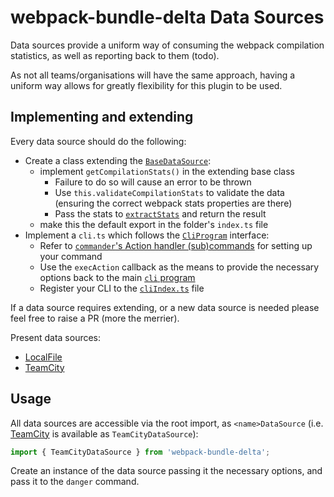 # webpack-bundle-delta Data Sources

Data sources provide a uniform way of consuming the webpack compilation statistics, as well as reporting back to them (todo).

As not all teams/organisations will have the same approach, having a uniform way allows for greatly flexibility for this plugin to be used.

## Implementing and extending

Every data source should do the following:

- Create a class extending the [`BaseDataSource`](BaseDataSource.ts):
  - implement `getCompilationStats()` in the extending base class
    - Failure to do so will cause an error to be thrown
    - Use `this.validateCompilationStats` to validate the data (ensuring the correct webpack stats properties are there)
    - Pass the stats to [`extractStats`](../helpers/extractStats.ts) and return the result
  - make this the default export in the folder's `index.ts` file
- Implement a `cli.ts` which follows the [`CliProgram`](../CliProgram.ts) interface:
  - Refer to [`commander`'s Action handler (sub)commands](https://github.com/tj/commander.js#action-handler-subcommands) for setting up your command
  - Use the `execAction` callback as the means to provide the necessary options back to the main [`cli` program](../cli.ts)
  - Register your CLI to the [`cliIndex.ts`](./cliIndex.ts) file

If a data source requires extending, or a new data source is needed please feel free to raise a PR (more the merrier).

Present data sources:

- [LocalFile](LocalFile.ts)
- [TeamCity](TeamCity.ts)

## Usage

All data sources are accessible via the root import, as `<name>DataSource` (i.e. [TeamCity](./TeamCity) is available as `TeamCityDataSource`):

``` javascript
import { TeamCityDataSource } from 'webpack-bundle-delta';
```

Create an instance of the data source passing it the necessary options, and pass it to the `danger` command.
